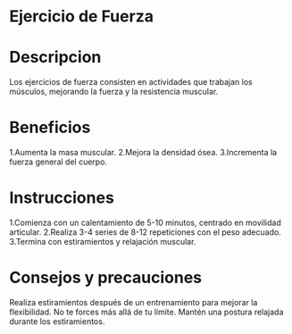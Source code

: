 # Ejercicio de Fuerza

# Descripcion 
Los ejercicios de fuerza consisten en actividades que trabajan los músculos, mejorando la fuerza y la resistencia muscular.

# Beneficios
1.Aumenta la masa muscular.
2.Mejora la densidad ósea.
3.Incrementa la fuerza general del cuerpo.

# Instrucciones 
1.Comienza con un calentamiento de 5-10 minutos, centrado en movilidad articular.
2.Realiza 3-4 series de 8-12 repeticiones con el peso adecuado.
3.Termina con estiramientos y relajación muscular.

# Consejos y precauciones
Realiza estiramientos después de un entrenamiento para mejorar la flexibilidad.
No te forces más allá de tu límite.
Mantén una postura relajada durante los estiramientos.
